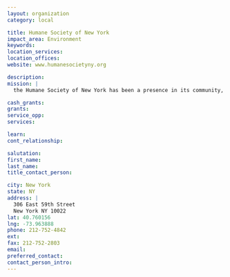 ```yaml
---
layout: organization
category: local

title: Humane Society of New York
impact_area: Environment
keywords: 
location_services: 
location_offices: 
website: www.humanesocietyny.org

description: 
mission: |
  the Humane Society of New York has been a presence in its community, reaching out to city animals when illness, injury or homelessness strikes. Today its hospital, spay/neuter program and adoption center help 29,000 dogs and cats annually, and their numbers continue to grow. The cost of caring is high and, for the Society, help is made possible entirely by its own fund raising efforts, including the charitable gifts of people who value, and choose to support its mission.

cash_grants: 
grants: 
service_opp: 
services: 

learn: 
cont_relationship: 

salutation: 
first_name: 
last_name: 
title_contact_person: 

city: New York
state: NY
address: |
  306 East 59th Street  
  New York NY 10022
lat: 40.760156
lng: -73.963888
phone: 212-752-4842
ext: 
fax: 212-752-2803
email: 
preferred_contact: 
contact_person_intro: 
---
```

